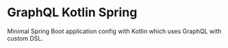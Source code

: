 # GraphQL Kotlin Spring
Minimal Spring Boot application config with Kotlin which uses GraphQL with custom DSL.
